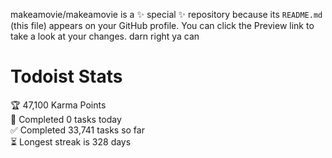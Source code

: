 makeamovie/makeamovie is a ✨ special ✨ repository because its `README.md` (this file) appears on your GitHub profile.
You can click the Preview link to take a look at your changes. darn right ya can

# Todoist Stats

<!-- TODO-IST:START -->
🏆  47,100 Karma Points           
🌸  Completed 0 tasks today           
✅  Completed 33,741 tasks so far           
⏳  Longest streak is 328 days
<!-- TODO-IST:END -->